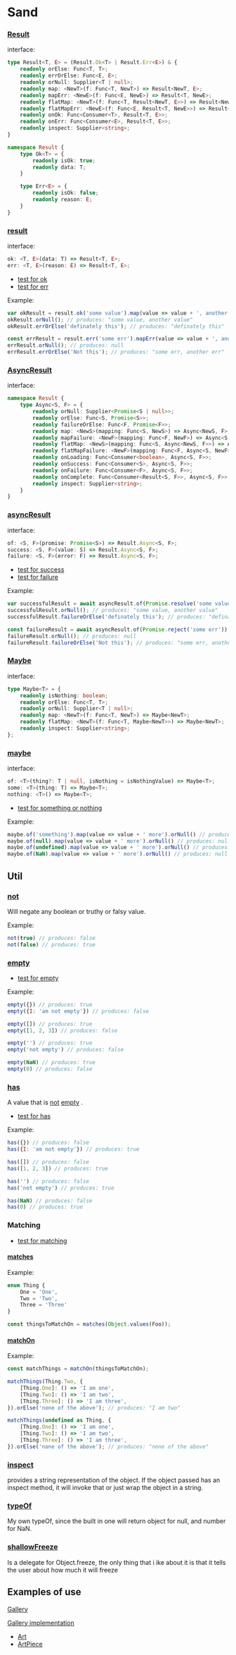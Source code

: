 # Sand

### [Result](https://github.com/RyanDur/sand/blob/main/src/types/Result.ts)

interface:

```typescript
type Result<T, E> = (Result.Ok<T> | Result.Err<E>) & {
    readonly orElse: Func<T, T>;
    readonly errOrElse: Func<E, E>;
    readonly orNull: Supplier<T | null>;
    readonly map: <NewT>(f: Func<T, NewT>) => Result<NewT, E>;
    readonly mapErr: <NewE>(f: Func<E, NewE>) => Result<T, NewE>;
    readonly flatMap: <NewT>(f: Func<T, Result<NewT, E>>) => Result<NewT, E>;
    readonly flatMapErr: <NewE>(f: Func<E, Result<T, NewE>>) => Result<T, NewE>;
    readonly onOk: Func<Consumer<T>, Result<T, E>>;
    readonly onErr: Func<Consumer<E>, Result<T, E>>;
    readonly inspect: Supplier<string>;
}

namespace Result {
    type Ok<T> = {
        readonly isOk: true;
        readonly data: T;
    }

    type Err<E> = {
        readonly isOk: false;
        readonly reason: E;
    }
}
```

### [result](https://github.com/RyanDur/sand/blob/main/src/result.ts)

interface:

```typescript
ok: <T, E>(data: T) => Result<T, E>;
err: <T, E>(reason: E) => Result<T, E>;
```

* [test for ok](https://github.com/RyanDur/sand/blob/main/src/__tests__/result.spec.ts#L9)
* [test for err](https://github.com/RyanDur/sand/blob/main/src/__tests__/result.spec.ts#L29)

Example:

```javascript
var okResult = result.ok('some value').map(value => value + ', another value');
okResult.orNull(); // produces: "some value, another value"
okResult.errOrElse('definately this'); // produces: "definately this"

const errResult = result.err('some err').mapErr(value => value + ', another err');
errResult.orNull(); // produces: null
errResult.errOrElse('Not this'); // produces: "some err, another err"
```

### [AsyncResult](https://github.com/RyanDur/sand/blob/main/src/types/Result.ts)

interface:

```typescript
namespace Result {
    type Async<S, F> = {
        readonly orNull: Supplier<Promise<S | null>>;
        readonly orElse: Func<S, Promise<S>>;
        readonly failureOrElse: Func<F, Promise<F>>;
        readonly map: <NewS>(mapping: Func<S, NewS>) => Async<NewS, F>;
        readonly mapFailure: <NewF>(mapping: Func<F, NewF>) => Async<S, NewF>;
        readonly flatMap: <NewS>(mapping: Func<S, Async<NewS, F>>) => Async<NewS, F>;
        readonly flatMapFailure: <NewF>(mapping: Func<F, Async<S, NewF>>) => Async<S, NewF>;
        readonly onLoading: Func<Consumer<boolean>, Async<S, F>>;
        readonly onSuccess: Func<Consumer<S>, Async<S, F>>;
        readonly onFailure: Func<Consumer<F>, Async<S, F>>;
        readonly onComplete: Func<Consumer<Result<S, F>>, Async<S, F>>;
        readonly inspect: Supplier<string>;
    }
}
```

### [asyncResult](https://github.com/RyanDur/sand/blob/main/src/asyncResult.ts)

interface:

```typescript
of: <S, F>(promise: Promise<S>) => Result.Async<S, F>;
success: <S, F>(value: S) => Result.Async<S, F>;
failure: <S, F>(error: F) => Result.Async<S, F>;
```

* [test for success](https://github.com/RyanDur/sand/blob/main/src/__tests__/asyncResult.spec.ts#L11)
* [test for failure](https://github.com/RyanDur/sand/blob/main/src/__tests__/asyncResult.spec.ts#L48)

Example:

```javascript
var successfulResult = await asyncResult.of(Promise.resolve('some value')).map(value => value + ', another value');
successfulResult.orNull(); // produces: "some value, another value"
successfulResult.failureOrElse('definately this'); // produces: "definately this"

const failureResult = await asyncResult.of(Promise.reject('some err')).mapErr(value => value + ', another err');
failureResult.orNull(); // produces: null
failureResult.failureOrElse('Not this'); // produces: "some err, another err"
```

### [Maybe](https://github.com/RyanDur/sand/blob/main/src/types/Maybe.ts)

interface:

```typescript
type Maybe<T> = {
    readonly isNothing: boolean;
    readonly orElse: Func<T, T>;
    readonly orNull: Supplier<T | null>;
    readonly map: <NewT>(f: Func<T, NewT>) => Maybe<NewT>;
    readonly flatMap: <NewT>(f: Func<T, Maybe<NewT>>) => Maybe<NewT>;
    readonly inspect: Supplier<string>;
};
```

### [maybe](https://github.com/RyanDur/sand/blob/main/src/maybe.ts)

interface:

```typescript
of: <T>(thing?: T | null, isNothing = isNothingValue) => Maybe<T>;
some: <T>(thing: T) => Maybe<T>;
nothing: <T>() => Maybe<T>;
```

* [test for something or nothing](https://github.com/RyanDur/sand/blob/main/src/__tests__/maybe.spec.ts)

Example:

```javascript
maybe.of('something').map(value => value + ' more').orNull() // produces: "something more"
maybe.of(null).map(value => value + ' more').orNull() // produces: null
maybe.of(undefined).map(value => value + ' more').orNull() // produces: null
maybe.of(NaN).map(value => value + ' more').orNull() // produces: null
```

## Util

### [not](https://github.com/RyanDur/sand/blob/main/src/util/index.ts)

Will negate any boolean or truthy or falsy value.

Example:

```javascript
not(true) // produces: false
not(false) // produces: true
```

### [empty](https://github.com/RyanDur/sand/blob/main/src/util/index.ts)

* [test for empty](https://github.com/RyanDur/sand/blob/main/src/util/__tests__/util.spec.ts#L7)

Example:

```javascript
empty({}) // produces: true
empty({I: 'am not empty'}) // produces: false

empty([]) // produces: true
empty([1, 2, 3]) // produces: false

empty('') // produces: true
empty('not empty') // produces: false

empty(NaN) // produces: true
empty(0) // produces: false
```

### [has](https://github.com/RyanDur/sand/blob/main/src/util/index.ts)

A value that
is [not](https://github.com/RyanDur/sand/blob/main/src/util/index.ts) [empty](https://github.com/RyanDur/sand/blob/main/src/util/index.ts)
.

* [test for has](https://github.com/RyanDur/sand/blob/main/src/util/__tests__/util.spec.ts#L65)

Example:

```javascript
has({}) // produces: false
has({I: 'am not empty'}) // produces: true

has([]) // produces: false
has([1, 2, 3]) // produces: true

has('') // produces: false
has('not empty') // produces: true

has(NaN) // produces: false
has(0) // produces: true
```

### Matching

* [test for matching](https://github.com/RyanDur/sand/blob/main/src/util/__tests__/util.spec.ts#L123)

#### [matches](https://github.com/RyanDur/sand/blob/main/src/util/index.ts)

Example:

```typescript
enum Thing {
    One = 'One',
    Two = 'Two',
    Three = 'Three'
}

const thingsToMatchOn = matches(Object.values(Foo));
```

#### [matchOn](https://github.com/RyanDur/sand/blob/main/src/util/index.ts)

Example:

```typescript
const matchThings = matchOn(thingsToMatchOn);

matchThings(Thing.Two, {
    [Thing.One]: () => 'I am one',
    [Thing.Two]: () => 'I am two',
    [Thing.Three]: () => 'I am three',
}).orElse('none of the above'); // produces: "I am two"

matchThings(undefined as Thing, {
    [Thing.One]: () => 'I am one',
    [Thing.Two]: () => 'I am two',
    [Thing.Three]: () => 'I am three',
}).orElse('none of the above'); // produces: "none of the above"
```

### [inspect](https://github.com/RyanDur/sand/blob/main/src/util/index.ts)

provides a string representation of the object. If the object passed has an inspect method, it will invoke that or just
wrap the object in a string.

### [typeOf](https://github.com/RyanDur/sand/blob/main/src/util/index.ts)

My own typeOf, since the built in one will return object for null, and number for NaN.

### [shallowFreeze](https://github.com/RyanDur/sand/blob/main/src/util/index.ts)

Is a delegate for Object.freeze, the only thing that i ike about it is that it tells the user about how much it will
freeze

## Examples of use

[Gallery](http://localhost:3000/gallery?page=1&size=8&tab=aic)

[Gallery implementation](https://github.com/RyanDur/ChosenPicachu/tree/main/src/components/Gallery)

* [Art](https://github.com/RyanDur/ChosenPicachu/blob/main/src/components/Gallery/Art/index.tsx#L19)
* [ArtPiece](https://github.com/RyanDur/ChosenPicachu/blob/main/src/components/Gallery/ArtPiece/index.tsx#L19)